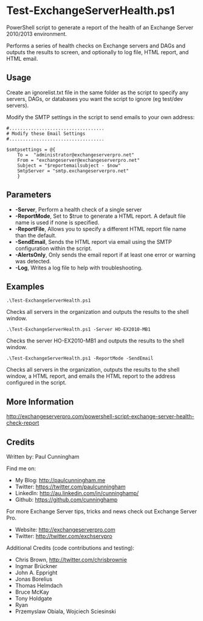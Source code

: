 # Test-ExchangeServerHealth.ps1
PowerShell script to generate a report of the health of an Exchange Server 2010/2013 environment.

Performs a series of health checks on Exchange servers and DAGs and outputs the results to screen, and optionally to log file, HTML report, and HTML email.

## Usage

Create an ignorelist.txt file in the same folder as the script to specify any servers, DAGs, or databases you want the script to ignore (eg test/dev servers).

Modify the SMTP settings in the script to send emails to your own address:

```
#...................................
# Modify these Email Settings
#...................................

$smtpsettings = @{
	To =  "administrator@exchangeserverpro.net"
	From = "exchangeserver@exchangeserverpro.net"
	Subject = "$reportemailsubject - $now"
	SmtpServer = "smtp.exchangeserverpro.net"
	}
```

## Parameters

- **-Server**, Perform a health check of a single server
- **-ReportMode**, Set to $true to generate a HTML report. A default file name is used if none is specified.
- **-ReportFile**, Allows you to specify a different HTML report file name than the default.
- **-SendEmail**, Sends the HTML report via email using the SMTP configuration within the script.
- **-AlertsOnly**, Only sends the email report if at least one error or warning was detected.
- **-Log**, Writes a log file to help with troubleshooting.

## Examples

`.\Test-ExchangeServerHealth.ps1`

Checks all servers in the organization and outputs the results to the shell window.

`.\Test-ExchangeServerHealth.ps1 -Server HO-EX2010-MB1`

Checks the server HO-EX2010-MB1 and outputs the results to the shell window.

`.\Test-ExchangeServerHealth.ps1 -ReportMode -SendEmail`

Checks all servers in the organization, outputs the results to the shell window, a HTML report, and emails the HTML report to the address configured in the script.

## More Information
http://exchangeserverpro.com/powershell-script-exchange-server-health-check-report

## Credits

Written by: Paul Cunningham

Find me on:

* My Blog:	http://paulcunningham.me
* Twitter:	https://twitter.com/paulcunningham
* LinkedIn:	http://au.linkedin.com/in/cunninghamp/
* Github:	https://github.com/cunninghamp

For more Exchange Server tips, tricks and news
check out Exchange Server Pro.

* Website:	http://exchangeserverpro.com
* Twitter:	http://twitter.com/exchservpro

Additional Credits (code contributions and testing):
- Chris Brown, http://twitter.com/chrisbrownie
- Ingmar Brückner
- John A. Eppright
- Jonas Borelius
- Thomas Helmdach
- Bruce McKay
- Tony Holdgate
- Ryan
- Przemyslaw Obiala, Wojciech Sciesinski
